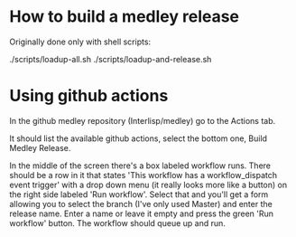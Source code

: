 # How to build a medley release

Originally done only with shell scripts:

./scripts/loadup-all.sh 
./scripts/loadup-and-release.sh


# Using github actions

In the github medley repository (Interlisp/medley) go to the Actions tab. 

It should list the available github actions, select the bottom one, Build Medley Release. 

In the middle of the screen there's a box labeled workflow runs.
There should be a row in it that states 'This workflow has a workflow_dispatch event trigger' with a drop down menu (it really looks more like a button) on the right side labeled 'Run workflow'.  Select that and you'll get a form allowing you to select the branch (I've only used Master) and enter the release name.  Enter a name or leave it empty and press the green 'Run workflow' button. The workflow should queue up and run.  

